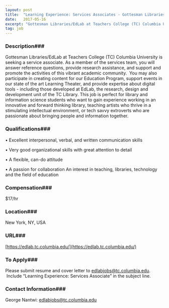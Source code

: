 ```yaml
---
layout: post
title:  "Learning Experience: Services Associates - Gottesman Libraries/EdLab, Teachers College Columbia University"
date:   2017-05-16
excerpt: "Gottesman Libraries/EdLab at Teachers College (TC) Columbia University is seeking a service associate. As a member of the services team, you will answer reference questions, provide research assistance, and support and promote the activities of this vibrant academic community.  You may also participate in creating content for our Education Program,..."
tag: job
---
```


### Description###

Gottesman Libraries/EdLab at Teachers College (TC) Columbia University is seeking a service associate. As a member of the services team, you will answer reference questions, provide research assistance, and support and promote the activities of this vibrant academic community.  You may also participate in creating content for our Education Program, support events in our state of the art Learning Theater, and provide expertise about digital tools - including those developed at EdLab, the research, design and development unit of the TC Library.
This job is perfect for library and information science students who want to gain experience working in an innovative and forward thinking library, teaching artists who thrive in a stimulating intellectual environment, or tech savvy extroverts who are passionate about bringing people and information together.





### Qualifications###


• 	Excellent interpersonal, verbal, and written communication skills

• 	Very good organizational skills with great attention to detail

• 	A flexible, can-do attitude

• 	A passion for collaboration
        An interest in teaching, libraries, technology and the field of education


### Compensation###

$17/hr


### Location###

New York, NY, USA


### URL###

[https://edlab.tc.columbia.edu/](https://edlab.tc.columbia.edu/)

### To Apply###

Please submit resume and cover letter to edlabjobs@tc.columbia.edu.  Include “Learning Experience: Services Associate” in the subject line.




### Contact Information###

George Nantwi: edlabjobs@tc.columbia.edu

